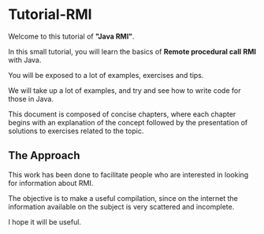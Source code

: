 # Tutorial-RMI
Welcome to this tutorial of **"Java RMI"**. 

In this small tutorial, you will learn the basics of  **Remote procedural call** **RMI** with Java. 

You will be exposed to a lot of examples, exercises and tips. 

We will take up a lot of examples, and try and see how to write code for those in Java. 

This document is composed of concise chapters, where each chapter begins with an explanation of the concept followed by the presentation of solutions to exercises related to the topic.



## The Approach

This work has been done to facilitate people who are interested in looking for information about RMI. 

The objective is to make a useful compilation, since on the internet the information available on the subject is very scattered and incomplete.

I hope it will be useful.




